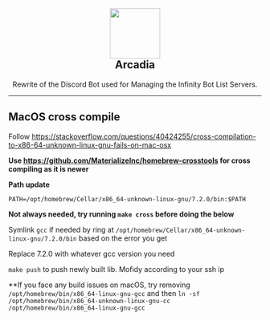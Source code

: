 <h2 align='center'>
  <img src="https://cdn.infinitybots.xyz/images/png/Infinity5.png" height='100px' width='100px' />
  <br> 
  Arcadia
</h2>
<p align="center">
 Rewrite of the Discord Bot used for Managing the Infinity Bot List Servers.
</p>

<hr>

## MacOS cross compile

Follow https://stackoverflow.com/questions/40424255/cross-compilation-to-x86-64-unknown-linux-gnu-fails-on-mac-osx

**Use https://github.com/MaterializeInc/homebrew-crosstools for cross compiling as it is newer**

**Path update**

``PATH=/opt/homebrew/Cellar/x86_64-unknown-linux-gnu/7.2.0/bin:$PATH``

**Not always needed, try running ``make cross`` before doing the below**

Symlink ``gcc`` if needed by ring at ``/opt/homebrew/Cellar/x86_64-unknown-linux-gnu/7.2.0/bin`` based on the error you get

Replace 7.2.0 with whatever gcc version you need

``make push`` to push newly built lib. Mofidy according to your ssh ip

**If you face any build issues on macOS, try removing ``/opt/homebrew/bin/x86_64-linux-gnu-gcc`` and then ``ln -sf /opt/homebrew/bin/x86_64-unknown-linux-gnu-cc /opt/homebrew/bin/x86_64-linux-gnu-gcc``
